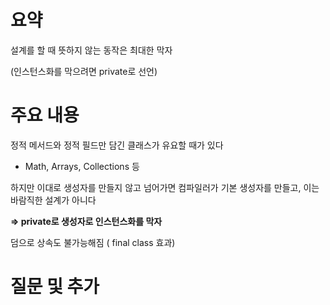 # 요약

설계를 할 때 뜻하지 않는 동작은 최대한 막자

(인스턴스화를 막으려면 private로 선언)

# 주요 내용

정적 메서드와 정적 필드만 담긴 클래스가 유요할 때가 있다

- Math, Arrays, Collections 등

하지만 이대로 생성자를 만들지 않고 넘어가면 컴파일러가 기본 생성자를 만들고, 이는 바람직한 설계가 아니다

**⇒ private로 생성자로 인스턴스화를 막자**

덤으로 상속도 불가능해짐 ( final class 효과)

# 질문 및 추가